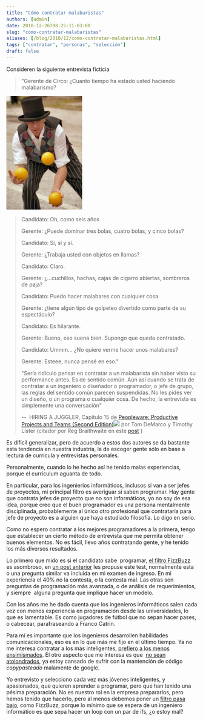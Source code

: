 ```yaml
---
title: "Cómo contratar malabaristas"
authors: [admin]
date: 2010-12-26T08:25:11-03:00
slug: "como-contratar-malabaristas"
aliases: [/blog/2010/12/como-contratar-malabaristas.html]
tags: ["contratar", "personas", "selección"]
draft: false
---
```

Consideren la siguiente entrevista ficticia

> "Gerente de Circo: ¿Cuanto tiempo ha estado usted haciendo
> malabarismo?

![](299690_three_balls-1.jpg)

> Candidato: Oh, como seis años
>
> Gerente: ¿Puede dominar tres bolas, cuatro bolas, y cinco bolas?
>
> Candidato: Sí, sí y sí.
>
> Gerente: ¿Trabaja usted con objetos en llamas?
>
> Candidato: Claro.
> 
> Gerente: ¿...cuchillos, hachas, cajas de cigarro abiertas, sombreros de
> paja?
>
> Candidato: Puedo hacer malabares con cualquier cosa.
>
> Gerente: ¿tiene algún tipo de golpeteo divertido como parte de su
> espectáculo?
>
> Candidato: Es hilarante.
>
> Gerente: Bueno, eso suena bien. Supongo que queda contratado.
>
> Candidato: Ummm... ¿No quiere verme hacer unos malabares?
>
> Gerente: Esteee, nunca pensé en eso."
>
> 
> "Sería ridículo pensar en contratar a un malabarista sin haber visto su
performance antes. Es de sentido común. Aún así cuando se trata de
contratar a un ingeniero o diseñador o programador, o jefe de grupo, las
reglas del sentido común parecen suspendidas. No les pides ver un
diseño, o un programa o cualquier cosa. De hecho, la entrevista es
simplemente una conversación"
>
> --  HIRING A JUGGLER, Capítulo 15 de [Peopleware: Productive Projects
> and Teams (Second Edition)](https://www.amazon.com/gp/product/0932633439?ie=UTF8&tag=lanaturaledel-20&linkCode=as2&camp=1789&creative=390957&creativeASIN=0932633439)![](https://www.assoc-amazon.com/e/ir?t=lanaturaledel-20&l=as2&o=1&a=0932633439)
> por Tom DeMarco y Timothy Lister (citador por Reg Braithwaite en este
> [post](http://weblog.raganwald.com/2006/07/hiring-juggler_02.html) )

Es dificil generalizar, pero de acuerdo a estos dos autores se da
bastante esta tendencia en nuestra industria, la de escoger gente sólo
en base a lectura de currícula y entrevistas personales.

Personalmente, cuando lo he hecho así he tenido malas experiencias,
porque el currículum aguanta de todo.

En particular, para los ingenierios informáticos, inclusos si van a ser
jefes de proyectos, mi principal filtro es averiguar si saben programar.
Hay gente que contrata jefes de proyecto que no son informáticos, yo no
soy de esa idea, porque creo que el buen programador es una persona
mentalmente disciplinada, probablemente al único otro profesional que
contrataría para jefe de proyecto es a alguien que haya estudiado
filosofía. Lo digo en serio.

Como no espero contratar a los mejores programadores a la primera, tengo
que establecer un cierto método de entrevista que me permita obtener
buenos elementos. No es fácil, llevo años contratando gente, y he tenido
los más diversos resultados.

Lo primero que mido es si el candidato sabe  programar, [el filtro
FizzBuzz](http://imranontech.com/2007/01/24/using-fizzbuzz-to-find-developers-who-grok-coding/)
es asombroso, en [un post
anterior](/blog/2010/12/un-simple-test.html) les
propuse este test, normalmente esta o una pregunta similar va incluida
en mi examen de ingreso. En mi experiencia el 40% no la contesta, o la
contesta mal. Las otras son preguntas de programación más avanzada, o de
análisis de requerimientos, y siempre  alguna pregunta que implique
hacer un modelo.

Con los años me he dado cuenta que los ingenieros informáticos salen
cada vez con menos experiencia en programación desde las universidades,
lo que es lamentable. Es como jugadores de fútbol que no sepan hacer
pases, o cabecear, parafraseando a Franco Catrin.

Para mí es importante que los ingenieros desarrollen habilidades
comunicacionales, eso es en lo que más me fijo en el último tiempo. Ya
no me interesa contratar a los más inteligentes, [prefiero a los menos
ensimismados](/blog/2008/11/cuidado-con-los-ensimismados.html).
El otro aspecto que me interesa es que 
[no sean atolondrados](/blog/2008/05/atolondrados-tecnologicos.html),
ya estoy cansado de sufrir con la mantención de código 
_copypasteado_ malamente de google.

Yo entrevisto y selecciono cada vez más jóvenes inteligentes, y
apasionados, que quieren aprender a programar, pero que han tenido una
pésima preparación. No es nuestro rol en la empresa prepararlos, pero
hemos tenido que hacerlo, pero al menos debemos poner un [filtro pasa
bajo](http://es.wikipedia.org/wiki/Filtro_pasa_bajo), como FizzBuzz,
porque lo mínimo que se espera de un ingeniero informático es que sepa
hacer un loop con un par de ifs, ¿o estoy mal?
